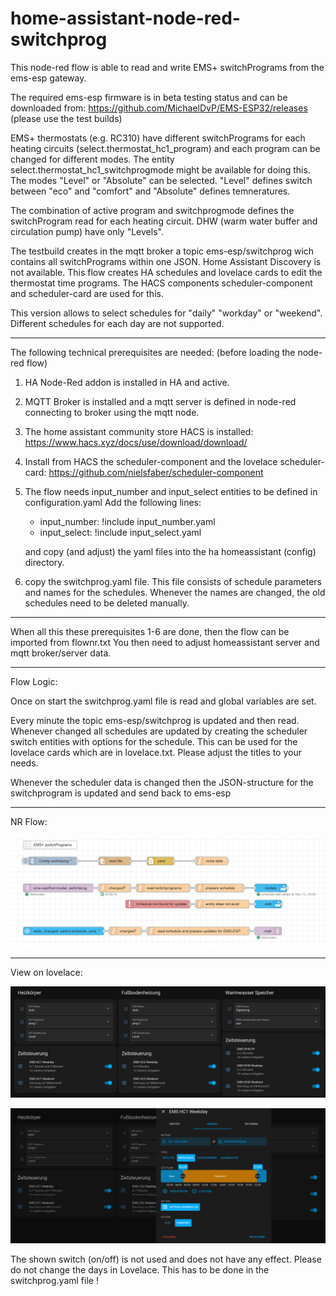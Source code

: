 # home-assistant-node-red-switchprog

This node-red flow is able to read and write EMS+ switchPrograms from the ems-esp gateway.

The required ems-esp firmware is in beta testing status and can be downloaded from:
https://github.com/MichaelDvP/EMS-ESP32/releases  (please use the test builds)

EMS+ thermostats (e.g. RC310) have different switchPrograms for each heating circuits (select.thermostat_hc1_program)
and each program can be changed for different modes.
The entity select.thermostat_hc1_switchprogmode might be available for doing this. 
The modes "Level" or "Absolute" can be selected. 
"Level" defines switch between "eco" and "comfort" and "Absolute" defines temneratures. 

The combination of active program and switchprogmode defines the switchProgram read for each heating circuit.
DHW (warm water buffer and circulation pump) have only "Levels".

The testbuild creates in the mqtt broker a topic ems-esp/switchprog wich contains all switchPrograms within one JSON.
Home Assistant Discovery is not available. This flow creates HA schedules and lovelace cards to edit the thermostat time programs.
The HACS components scheduler-component and scheduler-card are used for this.

This version allows to select schedules for "daily" "workday" or "weekend".
Different schedules for each day are not supported. 


***

The following technical prerequisites are needed: (before loading the node-red flow)

1.	HA Node-Red addon is installed in HA and active.

2.	MQTT Broker is installed and a mqtt server is defined in node-red connecting to broker using the mqtt node.

3.	The home assistant community store HACS is installed: https://www.hacs.xyz/docs/use/download/download/

4.	Install from HACS the scheduler-component and the lovelace scheduler-card:  https://github.com/nielsfaber/scheduler-component

5.  The flow needs input_number and input_select entities to be defined in configuration.yaml
    Add the following lines: 
    - input_number: !include input_number.yaml
    - input_select: !include input_select.yaml
    
    and copy (and adjust) the yaml files into the ha homeassistant (config) directory.

6.  copy the switchprog.yaml file. This file consists of schedule parameters and names for the schedules.
    Whenever the names are changed, the old schedules need to be deleted manually.

***

When all this these prerequisites 1-6 are done, then the flow can be imported from flownr.txt
You then need to adjust homeassistant server and mqtt broker/server data.


***

Flow Logic:

Once on start the switchprog.yaml file is read and global variables are set.

Every minute the topic ems-esp/switchprog is updated and then read.
Whenever changed all schedules are updated by creating the scheduler switch entities with options for the schedule.
This can be used for the lovelace cards which are in lovelace.txt. Please adjust the titles to your needs.

Whenever the scheduler data is changed then the JSON-structure for the switchprogram is updated and send back to ems-esp

****
NR Flow:

![alt text](image-2.png)

***
View on lovelace:

![alt text](image.png)

![alt text](image-1.png)

The shown switch (on/off) is not used and does not have any effect.
Please do not change the days in Lovelace. This has to be done in the switchprog.yaml file !
